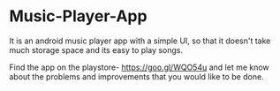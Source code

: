 # Music-Player-App
It is an android music player app with a simple UI, so that it doesn't take much storage space and its easy to play songs.

Find the app on the playstore- https://goo.gl/WQO54u
and let me know about the problems and improvements that you would like to be done.
